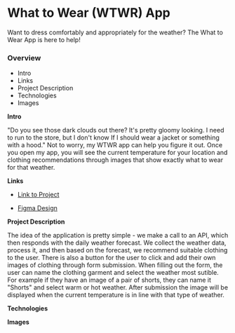 # What to Wear (WTWR) App

Want to dress comfortably and appropriately for the weather? The What to Wear App is here to help!

### Overview

- Intro
- Links
- Project Description
- Technologies
- Images

**Intro**

"Do you see those dark clouds out there? It's pretty gloomy looking. I need to run to the store, but I don't know If I should wear a jacket or something with a hood." Not to worry, my WTWR app can help you figure it out. Once you open my app, you will see the current temperature for your location and clothing recommendations through images that show exactly what to wear for that weather.

**Links**

- [Link to Project](https://jayniech.github.io/se_project_react/)

- [Figma Design](https://www.figma.com/file/DTojSwldenF9UPKQZd6RRb/Sprint-10%3A-WTWR)

**Project Description**

The idea of the application is pretty simple - we make a call to an API, which then responds with the daily weather forecast. We collect the weather data, process it, and then based on the forecast, we recommend suitable clothing to the user. There is also a button for the user to click and add their own images of clothing through form submission. When filling out the form, the user can name the clothing garment and select the weather most sutible. For example if they have an image of a pair of shorts, they can name it "Shorts" and select warm or hot weather. After submission the image will be displayed when the current temperature is in line with that type of weather.

**Technologies**

**Images**
